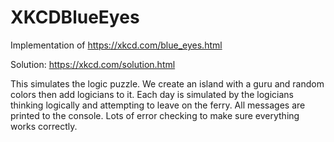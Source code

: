 XKCDBlueEyes
============

Implementation of https://xkcd.com/blue_eyes.html

Solution: https://xkcd.com/solution.html


This simulates the logic puzzle. We create an island with a guru and random
colors then add logicians to it. Each day is simulated by the logicians
thinking logically and attempting to leave on the ferry. All messages are
printed to the console. Lots of error checking to make sure everything works
correctly.